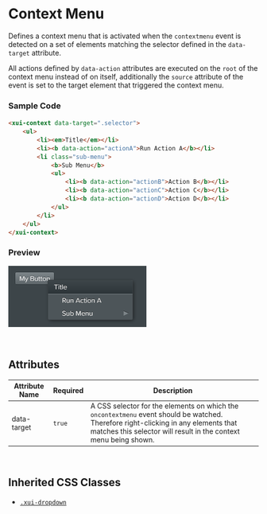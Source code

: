 # Context Menu

Defines a context menu that is activated when the `contextmenu` event is detected on a set of elements matching the selector defined in the `data-target` attribute.

All actions defined by `data-action` attributes are executed on the `root` of the context menu instead of on itself, additionally the `source` attribute of the event is set to the target element that triggered the context menu.

### Sample Code

```html
<xui-context data-target=".selector">
	<ul>
		<li><em>Title</em></li>
		<li><b data-action="actionA">Run Action A</b></li>
		<li class="sub-menu">
			<b>Sub Menu</b>
			<ul>
				<li><b data-action="actionB">Action B</b></li>
				<li><b data-action="actionC">Action C</b></li>
				<li><b data-action="actionD">Action D</b></li>
			</ul>
		</li>
	</ul>
</xui-context>
```

### Preview
![xui-context](./img/xui-context.png)


&nbsp;<br/>
## Attributes

|Attribute Name|Required|Description
|-|-|-
|data-target|`true`|A CSS selector for the elements on which the `oncontextmenu` event should be watched. Therefore right-clicking in any elements that matches this selector will result in the context menu being shown.


&nbsp;<br/>
## Inherited CSS Classes

- [`.xui-dropdown`](./dropdown.md)

